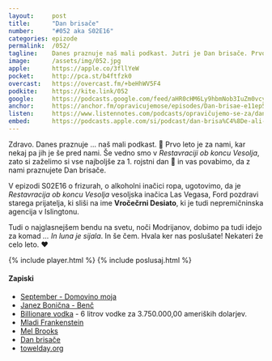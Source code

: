 ```yaml
---
layout: 	post
title:  	"Dan brisače"
number: 	"#052 aka S02E16"
categories:	epizode
permalink:	/052/
tagline: 	Danes praznuje naš mali podkast. Jutri je Dan brisače. Prvo leto je za nami, praznovali pa bomo na Instiću. Povsod smo @opravicujemose.
image:		/assets/img/052.jpg
apple:		https://apple.co/3fllYeW
pocket:		http://pca.st/b4ftfzk0
overcast:	https://overcast.fm/+beHhWV5F4
podkite:	https://kite.link/052
google:		https://podcasts.google.com/feed/aHR0cHM6Ly9hbmNob3IuZm0vcy8yMmI1YTUwMC9wb2RjYXN0L3Jzcw/episode/NDUwZDBhY2MtOTc4Zi00YWE1LTk2NmUtMWJkMzA0OGY1YTU3?sa=X&ved=0CAUQkfYCahcKEwjQ64e-4-HwAhUAAAAAHQAAAAAQAg
anchor:		https://anchor.fm/opravicujemose/episodes/Dan-brisae-e11ep5d
listen:		https://www.listennotes.com/podcasts/opravičujemo-se-za/dan-brisače-ali-epizoda-v-xyA5RNnEtTD/embed/
embed:		https://podcasts.apple.com/si/podcast/dan-brisa%C4%8De-ali-epizoda-v-kateri-praznujemo-prvi-rojstni/id1514750013?i=1000522863500
---
```


Zdravo. Danes praznuje ... naš mali podkast. 🎉 Prvo leto je za nami, kar nekaj pa jih je še pred nami. Še vedno smo v _Restavraciji ob koncu Vesolja_, zato si zaželimo si vse najboljše za 1. rojstni dan 🎂 in vas povabimo, da z nami praznujete Dan brisače.

V epizodi S02E16 o frizurah, o alkoholni inačici ropa, ugotovimo, da je _Restavracija ob koncu Vesolja_ vesoljska inačica Las Vegasa, Ford pozdravi starega prijatelja, ki sliši na ime **Vročečrni Desiato**, ki je tudi nepremičninska agencija v Islingtonu. 

Tudi o najglasnejšem bendu na svetu, noči Modrijanov, dobimo pa tudi idejo za komad _... In luna je sijala_. In še čem. Hvala ker nas poslušate! Nekateri že celo leto. ❤️

{% include player.html %}
{% include poslusaj.html %}

#### Zapiski

- [September - Domovino moja](https://youtu.be/lXH9bIRxZxk)
- [Janez Bonična - Benč](https://en.wikipedia.org/wiki/Janez_Bon%C4%8Dina)
- [Billionare vodka](http://www.billionairevodka.com/vodka/4556224903) - 6 litrov vodke za 3.750.000,00 ameriških dolarjev.
- [Mladi Frankenstein](https://www.imdb.com/title/tt0072431/)
- [Mel Brooks](https://en.wikipedia.org/wiki/Mel_Brooks)
- [Dan brisače](http://www.zvpl.com/42/clanki/dan-brisace/)
- [towelday.org](http://www.towelday.org/) 